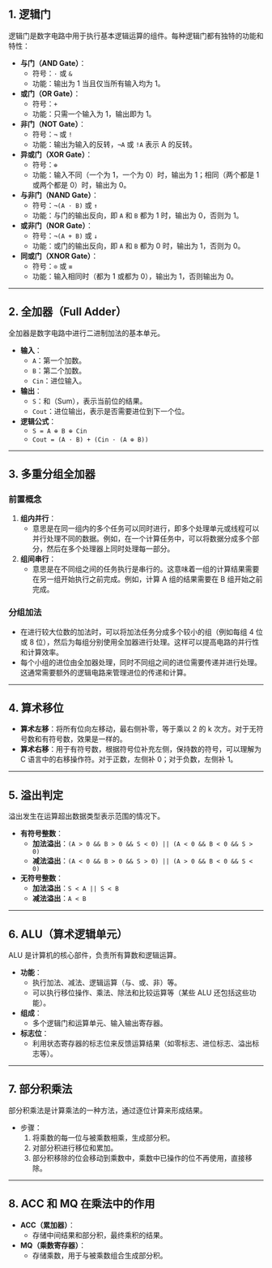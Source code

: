## 1. 逻辑门

逻辑门是数字电路中用于执行基本逻辑运算的组件。每种逻辑门都有独特的功能和特性：

- **与门（AND Gate）**：
  - 符号：`·` 或 `&`
  - 功能：输出为 1 当且仅当所有输入均为 1。
- **或门（OR Gate）**：
  - 符号：`+`
  - 功能：只需一个输入为 1，输出即为 1。
- **非门（NOT Gate）**：
  - 符号：`¬` 或 `!`
  - 功能：输出为输入的反转，`¬A` 或 `!A` 表示 A 的反转。
- **异或门（XOR Gate）**：
  - 符号：`⊕`
  - 功能：输入不同（一个为 1，一个为 0）时，输出为 1；相同（两个都是 1 或两个都是 0）时，输出为 0。
- **与非门（NAND Gate）**：
  - 符号：`¬(A · B)` 或 `↑`
  - 功能：与门的输出反向，即 `A` 和 `B` 都为 1 时，输出为 0，否则为 1。
- **或非门（NOR Gate）**：
  - 符号：`¬(A + B)` 或 `↓`
  - 功能：或门的输出反向，即 `A` 和 `B` 都为 0 时，输出为 1，否则为 0。
- **同或门（XNOR Gate）**：
  - 符号：`⊙` 或 `≡`
  - 功能：输入相同时（都为 1 或都为 0），输出为 1，否则输出为 0。

------

## 2. 全加器（Full Adder）

全加器是数字电路中进行二进制加法的基本单元。

- **输入**：
  - `A`：第一个加数。
  - `B`：第二个加数。
  - `Cin`：进位输入。
- **输出**：
  - `S`：和（Sum），表示当前位的结果。
  - `Cout`：进位输出，表示是否需要进位到下一个位。
- **逻辑公式**：
  - `S = A ⊕ B ⊕ Cin`
  - `Cout = (A · B) + (Cin · (A ⊕ B))`

------

## 3. 多重分组全加器

### 前置概念

1. **组内并行**：
   - 意思是在同一组内的多个任务可以同时进行，即多个处理单元或线程可以并行处理不同的数据。例如，在一个计算任务中，可以将数据分成多个部分，然后在多个处理器上同时处理每一部分。
2. **组间串行**：
   - 意思是在不同组之间的任务执行是串行的。这意味着一组的计算结果需要在另一组开始执行之前完成。例如，计算 A 组的结果需要在 B 组开始之前完成。

### 分组加法

- 在进行较大位数的加法时，可以将加法任务分成多个较小的组（例如每组 4 位或 8 位），然后为每组分别使用全加器进行处理。这样可以提高电路的并行性和计算效率。
- 每个小组的进位由全加器处理，同时不同组之间的进位需要传递并进行处理。这通常需要额外的逻辑电路来管理进位的传递和计算。

------

## 4. 算术移位

- **算术左移**：将所有位向左移动，最右侧补零，等于乘以 2 的 k 次方。对于无符号数和有符号数，效果是一样的。
- **算术右移**：用于有符号数，根据符号位补充左侧，保持数的符号，可以理解为 C 语言中的右移操作符。对于正数，左侧补 0；对于负数，左侧补 1。

------

## 5. 溢出判定

溢出发生在运算超出数据类型表示范围的情况下。

- **有符号整数**：
  - **加法溢出**：`(A > 0 && B > 0 && S < 0) || (A < 0 && B < 0 && S > 0)`
  - **减法溢出**：`(A < 0 && B > 0 && S > 0) || (A > 0 && B < 0 && S < 0)`
- **无符号整数**：
  - **加法溢出**：`S < A || S < B`
  - **减法溢出**：`A < B`

------

## 6. ALU（算术逻辑单元）

ALU 是计算机的核心部件，负责所有算数和逻辑运算。

- **功能**：
  - 执行加法、减法、逻辑运算（与、或、非）等。
  - 可以执行移位操作、乘法、除法和比较运算等（某些 ALU 还包括这些功能）。
- **组成**：
  - 多个逻辑门和运算单元、输入输出寄存器。
- **标志位**：
  - 利用状态寄存器的标志位来反馈运算结果（如零标志、进位标志、溢出标志等）。

------

## 7. 部分积乘法

部分积乘法是计算乘法的一种方法，通过逐位计算来形成结果。

- 步骤：
  1. 将乘数的每一位与被乘数相乘，生成部分积。
  2. 对部分积进行移位和累加。
  3. 部分积移除的位会移动到乘数中，乘数中已操作的位不再使用，直接移除。

------

## 8. ACC 和 MQ 在乘法中的作用

- **ACC（累加器）**：
  - 存储中间结果和部分积，最终乘积的结果。
- **MQ（乘数寄存器）**：
  - 存储乘数，用于与被乘数组合生成部分积。
